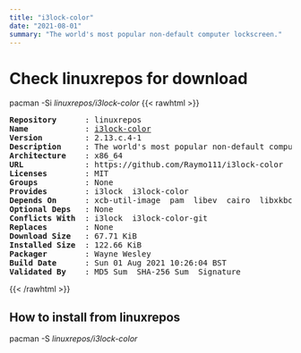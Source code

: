 ```yaml
---
title: "i3lock-color"
date: "2021-08-01"
summary: "The world's most popular non-default computer lockscreen."
---
```


# Check linuxrepos for download

pacman -Si *linuxrepos/i3lock-color*
{{< rawhtml >}}
<pre class="highlight">
<b>Repository</b>      : linuxrepos
<b>Name</b>            : <a href="../../x86_64/i3lock-color-2.13.c.4-1-x86_64.pkg.tar.zst">i3lock-color</a>
<b>Version</b>         : 2.13.c.4-1
<b>Description</b>     : The world's most popular non-default computer lockscreen.
<b>Architecture</b>    : x86_64
<b>URL</b>             : https://github.com/Raymo111/i3lock-color
<b>Licenses</b>        : MIT
<b>Groups</b>          : None
<b>Provides</b>        : i3lock  i3lock-color
<b>Depends On</b>      : xcb-util-image  pam  libev  cairo  libxkbcommon-x11  libjpeg-turbo  xcb-util-xrm  pkgconf
<b>Optional Deps</b>   : None
<b>Conflicts With</b>  : i3lock  i3lock-color-git
<b>Replaces</b>        : None
<b>Download Size</b>   : 67.71 KiB
<b>Installed Size</b>  : 122.66 KiB
<b>Packager</b>        : Wayne Wesley <wayne6324@gmail.com>
<b>Build Date</b>      : Sun 01 Aug 2021 10:26:04 BST
<b>Validated By</b>    : MD5 Sum  SHA-256 Sum  Signature
</pre>
{{< /rawhtml >}}
## How to install from linuxrepos

pacman -S *linuxrepos/i3lock-color*
